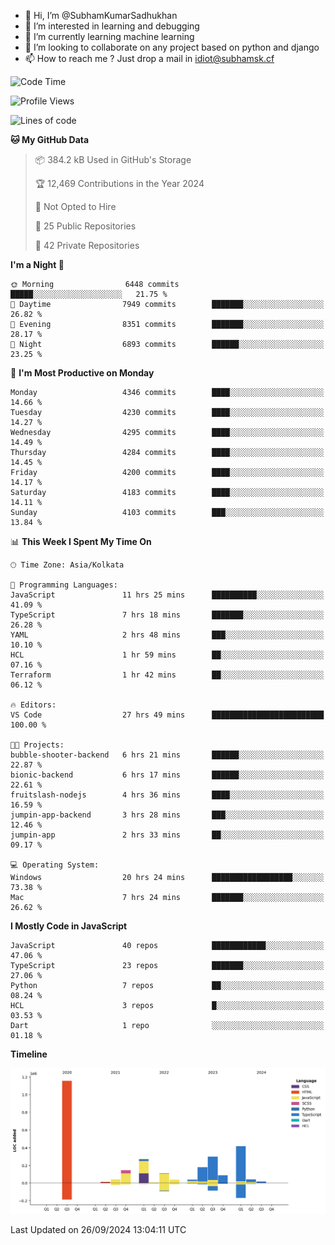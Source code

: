 - 👋 Hi, I’m @SubhamKumarSadhukhan
- 👀 I’m interested in learning and debugging
- 🌱 I’m currently learning machine learning
- 💞️ I’m looking to collaborate on any project based on python and django
- 📫 How to reach me ?
      Just drop a mail in idiot@subhamsk.cf

<!---
SubhamKumarSadhukhan/SubhamKumarSadhukhan is a ✨ special ✨ repository because its `README.md` (this file) appears on your GitHub profile.
You can click the Preview link to take a look at your changes.
--->


<!--START_SECTION:waka-->
![Code Time](http://img.shields.io/badge/Code%20Time-2%2C544%20hrs%2051%20mins-blue)

![Profile Views](http://img.shields.io/badge/Profile%20Views-6-blue)

![Lines of code](https://img.shields.io/badge/From%20Hello%20World%20I%27ve%20Written-2.8%20million%20lines%20of%20code-blue)

**🐱 My GitHub Data** 

> 📦 384.2 kB Used in GitHub's Storage 
 > 
> 🏆 12,469 Contributions in the Year 2024
 > 
> 🚫 Not Opted to Hire
 > 
> 📜 25 Public Repositories 
 > 
> 🔑 42 Private Repositories 
 > 
**I'm a Night 🦉** 

```text
🌞 Morning                6448 commits        █████░░░░░░░░░░░░░░░░░░░░   21.75 % 
🌆 Daytime                7949 commits        ███████░░░░░░░░░░░░░░░░░░   26.82 % 
🌃 Evening                8351 commits        ███████░░░░░░░░░░░░░░░░░░   28.17 % 
🌙 Night                  6893 commits        ██████░░░░░░░░░░░░░░░░░░░   23.25 % 
```
📅 **I'm Most Productive on Monday** 

```text
Monday                   4346 commits        ████░░░░░░░░░░░░░░░░░░░░░   14.66 % 
Tuesday                  4230 commits        ████░░░░░░░░░░░░░░░░░░░░░   14.27 % 
Wednesday                4295 commits        ████░░░░░░░░░░░░░░░░░░░░░   14.49 % 
Thursday                 4284 commits        ████░░░░░░░░░░░░░░░░░░░░░   14.45 % 
Friday                   4200 commits        ████░░░░░░░░░░░░░░░░░░░░░   14.17 % 
Saturday                 4183 commits        ████░░░░░░░░░░░░░░░░░░░░░   14.11 % 
Sunday                   4103 commits        ███░░░░░░░░░░░░░░░░░░░░░░   13.84 % 
```


📊 **This Week I Spent My Time On** 

```text
🕑︎ Time Zone: Asia/Kolkata

💬 Programming Languages: 
JavaScript               11 hrs 25 mins      ██████████░░░░░░░░░░░░░░░   41.09 % 
TypeScript               7 hrs 18 mins       ███████░░░░░░░░░░░░░░░░░░   26.28 % 
YAML                     2 hrs 48 mins       ███░░░░░░░░░░░░░░░░░░░░░░   10.10 % 
HCL                      1 hr 59 mins        ██░░░░░░░░░░░░░░░░░░░░░░░   07.16 % 
Terraform                1 hr 42 mins        ██░░░░░░░░░░░░░░░░░░░░░░░   06.12 % 

🔥 Editors: 
VS Code                  27 hrs 49 mins      █████████████████████████   100.00 % 

🐱‍💻 Projects: 
bubble-shooter-backend   6 hrs 21 mins       ██████░░░░░░░░░░░░░░░░░░░   22.87 % 
bionic-backend           6 hrs 17 mins       ██████░░░░░░░░░░░░░░░░░░░   22.61 % 
fruitslash-nodejs        4 hrs 36 mins       ████░░░░░░░░░░░░░░░░░░░░░   16.59 % 
jumpin-app-backend       3 hrs 28 mins       ███░░░░░░░░░░░░░░░░░░░░░░   12.46 % 
jumpin-app               2 hrs 33 mins       ██░░░░░░░░░░░░░░░░░░░░░░░   09.17 % 

💻 Operating System: 
Windows                  20 hrs 24 mins      ██████████████████░░░░░░░   73.38 % 
Mac                      7 hrs 24 mins       ███████░░░░░░░░░░░░░░░░░░   26.62 % 
```

**I Mostly Code in JavaScript** 

```text
JavaScript               40 repos            ████████████░░░░░░░░░░░░░   47.06 % 
TypeScript               23 repos            ███████░░░░░░░░░░░░░░░░░░   27.06 % 
Python                   7 repos             ██░░░░░░░░░░░░░░░░░░░░░░░   08.24 % 
HCL                      3 repos             █░░░░░░░░░░░░░░░░░░░░░░░░   03.53 % 
Dart                     1 repo              ░░░░░░░░░░░░░░░░░░░░░░░░░   01.18 % 
```



**Timeline**

![Lines of Code chart](https://raw.githubusercontent.com/SubhamKumarSadhukhan/SubhamKumarSadhukhan/main/assets/bar_graph.png)


 Last Updated on 26/09/2024 13:04:11 UTC
<!--END_SECTION:waka-->
